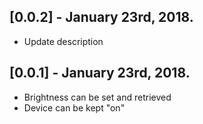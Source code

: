 ## [0.0.2] - January 23rd, 2018.

* Update description

## [0.0.1] - January 23rd, 2018.

* Brightness can be set and retrieved
* Device can be kept "on"

